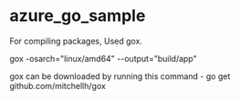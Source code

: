 # azure_go_sample

For compiling packages, Used gox.

gox -osarch="linux/amd64" --output="build/app"

gox can be downloaded by running this command -  go get github.com/mitchellh/gox


